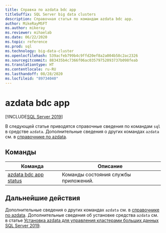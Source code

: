 ```yaml
---
title: Справка по azdata bdc app
titleSuffix: SQL Server big data clusters
description: Справочная статья по командам azdata bdc app.
author: MikeRayMSFT
ms.author: mikeray
ms.reviewer: mihaelab
ms.date: 06/22/2020
ms.topic: reference
ms.prod: sql
ms.technology: big-data-cluster
ms.openlocfilehash: 539acfeb799b4c9ffd20ef8a2a004b58c2ac2326
ms.sourcegitcommit: 883435b4c7366f06ac03579752093737b098feab
ms.translationtype: HT
ms.contentlocale: ru-RU
ms.lasthandoff: 08/28/2020
ms.locfileid: "89734040"
---
```

# <a name="azdata-bdc-app"></a>azdata bdc app

[!INCLUDE[SQL Server 2019](../../includes/applies-to-version/sqlserver2019.md)]

В следующей статье приводятся справочные сведения по командам `sql` в средстве `azdata`. Дополнительные сведения о других командах `azdata` см. в [справочнике по azdata](reference-azdata.md).

## <a name="commands"></a>Команды
| Команда | Описание |
| --- | --- |
[azdata bdc app status](reference-azdata-bdc-app-status.md) | Команды состояния службы приложений.

## <a name="next-steps"></a>Дальнейшие действия

Дополнительные сведения о других командах `azdata` см. в [справочнике по azdata](reference-azdata.md). Дополнительные сведения об установке средства `azdata` см. в статье [Установка azdata для управления кластерами больших данных SQL Server 2019](../install/deploy-install-azdata.md).
